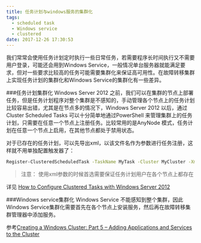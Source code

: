 ```yaml
---
title: 任务计划与windows服务的集群化
tags:
  - scheduled task
  - Windows service
  - clustered
date: 2017-12-26 17:30:53
---
```


我们常常会使用任务计划定时执行一些日常任务，若需要程序长时间执行又不需要用户登录，可能还会用到Windows Service，一般情况单台服务器就能满足要求，但对一些要求比较高的任务可能需要集群化来保证高可用性。在故障转移集群上实现任务计划的集群化和Windows Service的集群化有一些差异。

###任务计划集群化
Windows Server 2012 之前，我们可以在集群的节点上部署任务，但是任务计划程序对整个集群是不感知的，手动管理各个节点上的任务计划比较容易出错，尤其是在节点多的情况下，Windows Server 2012 以后，通过Cluster Scheduled Tasks 可以十分简单地通过PowerShell 来管理集群上的任务计划，只需要在任意一个节点上注册任务。比较常用的是AnyNode 模式，任务计划在任意一个节点上启用，在其他节点都处于禁用状态。

对于已存在的任务计划，可以先导出xml，以该文件名作为参数进行任务注册，这样就不用单独配置触发器了：
```bash
Register-ClusteredScheduledTask -TaskName MyTask -Cluster MyCluster -Xml $xmlFile 
```
> 注意： 使用xml参数的时候首选需要保证任务计划用户在各个节点上都存在

详见 [How to Configure Clustered Tasks with Windows Server 2012](https://blogs.msdn.microsoft.com/clustering/2012/05/31/how-to-configure-clustered-tasks-with-windows-server-2012/)

###Windows service集群化
Windows Service 不能感知到整个集群，因此Windows Service集群化需要首先在各个节点上安装服务，然后再在故障转移集群管理器中添加服务。

参考[Creating a Windows Cluster: Part 5 – Adding Applications and Services to the Cluster](https://www.1e.com/blogs/2014/11/17/creating-a-windows-cluster-part-5-adding-applications-and-services-to-the-cluster/)